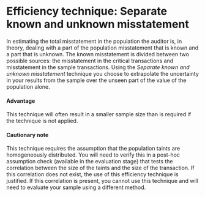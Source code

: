Efficiency technique: Separate known and unknown misstatement
==========================

In estimating the total misstatement in the population the auditor is, in theory, dealing with a part of the population misstatement that is known and a part that is unknown. The known misstatement is divided between two possible sources: the misstatement in the critical transactions and misstatement in the sample transactions. Using the *Separate known and unknown misstatement* technique you choose to extrapolate the uncertainty in your results from the sample over the unseen part of the value of the population alone. 

#### Advantage

This technique will often result in a smaller sample size than is required if the technique is not applied.

#### Cautionary note

This technique requires the assumption that the population taints are homogeneously distributed. You will need to verify this in a post-hoc assumption check (available in the evaluation stage) that tests the correlation between the size of the taints and the size of the transaction. If this correlation does not exist, the use of this efficiency technique is justified. If this correlation is present, you cannot use this technique and will need to evaluate your sample using a different method.